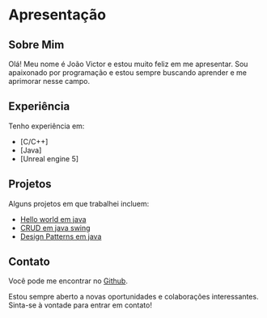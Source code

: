 # Apresentação

## Sobre Mim
Olá! Meu nome é João Victor e estou muito feliz em me apresentar. Sou apaixonado por programação e estou sempre buscando aprender e me aprimorar nesse campo.

## Experiência
Tenho experiência em:
- [C/C++]
- [Java]
- [Unreal engine 5]

## Projetos
Alguns projetos em que trabalhei incluem:
- [Hello world em java](https://github.com/JoaoVic-hub/HelloWorld-Java)
- [CRUD em java swing](https://github.com/JoaoVic-hub/Cadastro_de_Clientes_Swing)
- [Design Patterns em java](https://github.com/JoaoVic-hub/Design_Paterns_java)

## Contato
Você pode me encontrar no [Github](https://github.com/JoaoVic-hub).

Estou sempre aberto a novas oportunidades e colaborações interessantes. Sinta-se à vontade para entrar em contato!
